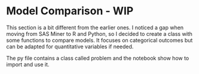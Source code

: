 # Model Comparison - WIP
This section is a bit different from the earlier ones. I noticed a gap when moving from SAS Miner to R and Python, so I decided to create a class with some functions to compare models. It focuses on categorical outcomes but can be adapted for quantitative variables if needed.

The py file contains a class called problem and the notebook show how to import and use it.